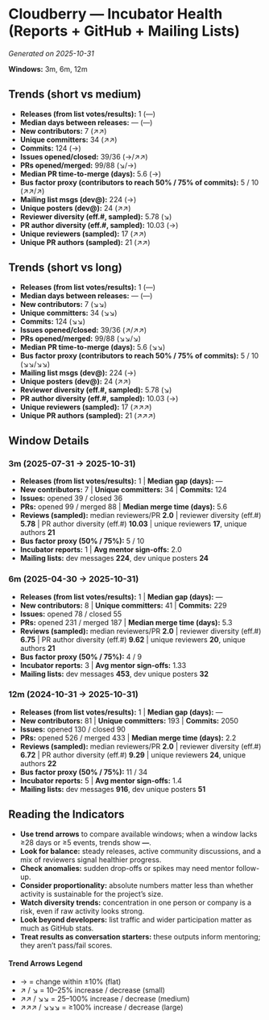 # Cloudberry — Incubator Health (Reports + GitHub + Mailing Lists)
_Generated on 2025-10-31_

**Windows:** 3m, 6m, 12m

## Trends (short vs medium)

- **Releases (from list votes/results):** 1 (—)
- **Median days between releases:** — (—)
- **New contributors:** 7 (↗↗)
- **Unique committers:** 34 (↗↗)
- **Commits:** 124 (→)
- **Issues opened/closed:** 39/36 (→/↗↗)
- **PRs opened/merged:** 99/88 (↘/→)
- **Median PR time-to-merge (days):** 5.6 (→)
- **Bus factor proxy (contributors to reach 50% / 75% of commits):** 5 / 10 (↗↗/↗)
- **Mailing list msgs (dev@):** 224 (→)
- **Unique posters (dev@):** 24 (↗↗)
- **Reviewer diversity (eff.#, sampled):** 5.78 (↘)
- **PR author diversity (eff.#, sampled):** 10.03 (→)
- **Unique reviewers (sampled):** 17 (↗↗)
- **Unique PR authors (sampled):** 21 (↗↗)

## Trends (short vs long)

- **Releases (from list votes/results):** 1 (—)
- **Median days between releases:** — (—)
- **New contributors:** 7 (↘↘)
- **Unique committers:** 34 (↘↘)
- **Commits:** 124 (↘↘)
- **Issues opened/closed:** 39/36 (↗/↗↗)
- **PRs opened/merged:** 99/88 (↘↘/↘)
- **Median PR time-to-merge (days):** 5.6 (↘↘)
- **Bus factor proxy (contributors to reach 50% / 75% of commits):** 5 / 10 (↘↘/↘↘)
- **Mailing list msgs (dev@):** 224 (→)
- **Unique posters (dev@):** 24 (↗↗)
- **Reviewer diversity (eff.#, sampled):** 5.78 (↘)
- **PR author diversity (eff.#, sampled):** 10.03 (→)
- **Unique reviewers (sampled):** 17 (↗↗↗)
- **Unique PR authors (sampled):** 21 (↗↗↗)

## Window Details
### 3m  (2025-07-31 → 2025-10-31)
- **Releases (from list votes/results):** 1  |  **Median gap (days):** —
- **New contributors:** 7  |  **Unique committers:** 34  |  **Commits:** 124
- **Issues:** opened 39 / closed 36
- **PRs:** opened 99 / merged 88  |  **Median merge time (days):** 5.6
- **Reviews (sampled):** median reviewers/PR **2.0**  |  reviewer diversity (eff.#) **5.78**  |  PR author diversity (eff.#) **10.03**  |  unique reviewers **17**, unique authors **21**
- **Bus factor proxy (50% / 75%):** 5 / 10
- **Incubator reports:** 1  |  **Avg mentor sign-offs:** 2.0
- **Mailing lists:** dev messages **224**, dev unique posters **24**

### 6m  (2025-04-30 → 2025-10-31)
- **Releases (from list votes/results):** 1  |  **Median gap (days):** —
- **New contributors:** 8  |  **Unique committers:** 41  |  **Commits:** 229
- **Issues:** opened 78 / closed 55
- **PRs:** opened 231 / merged 187  |  **Median merge time (days):** 5.3
- **Reviews (sampled):** median reviewers/PR **2.0**  |  reviewer diversity (eff.#) **6.75**  |  PR author diversity (eff.#) **9.62**  |  unique reviewers **20**, unique authors **21**
- **Bus factor proxy (50% / 75%):** 4 / 9
- **Incubator reports:** 3  |  **Avg mentor sign-offs:** 1.33
- **Mailing lists:** dev messages **453**, dev unique posters **32**

### 12m  (2024-10-31 → 2025-10-31)
- **Releases (from list votes/results):** 1  |  **Median gap (days):** —
- **New contributors:** 81  |  **Unique committers:** 193  |  **Commits:** 2050
- **Issues:** opened 130 / closed 90
- **PRs:** opened 526 / merged 433  |  **Median merge time (days):** 2.2
- **Reviews (sampled):** median reviewers/PR **2.0**  |  reviewer diversity (eff.#) **6.72**  |  PR author diversity (eff.#) **9.29**  |  unique reviewers **24**, unique authors **22**
- **Bus factor proxy (50% / 75%):** 11 / 34
- **Incubator reports:** 5  |  **Avg mentor sign-offs:** 1.4
- **Mailing lists:** dev messages **916**, dev unique posters **51**

## Reading the Indicators
- **Use trend arrows** to compare available windows; when a window lacks ≥28 days or ≥5 events, trends show **—**.
- **Look for balance:** steady releases, active community discussions, and a mix of reviewers signal healthier progress.
- **Check anomalies:** sudden drop-offs or spikes may need mentor follow-up.
- **Consider proportionality:** absolute numbers matter less than whether activity is sustainable for the project’s size.
- **Watch diversity trends:** concentration in one person or company is a risk, even if raw activity looks strong.
- **Look beyond developers:** list traffic and wider participation matter as much as GitHub stats.
- **Treat results as conversation starters:** these outputs inform mentoring; they aren’t pass/fail scores.

#### Trend Arrows Legend
- →  = change within ±10% (flat)
- ↗ / ↘ = 10–25% increase / decrease (small)
- ↗↗ / ↘↘ = 25–100% increase / decrease (medium)
- ↗↗↗ / ↘↘↘ = ≥100% increase / decrease (large)
